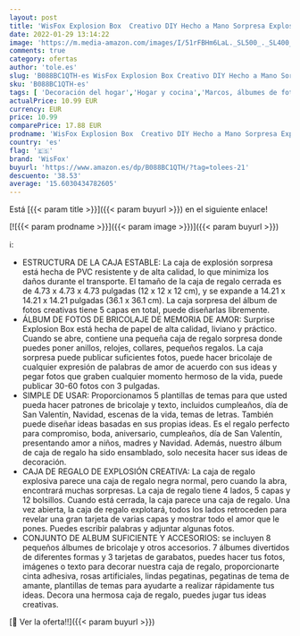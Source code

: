 ```yaml
---
layout: post
title: 'WisFox Explosion Box  Creativo DIY Hecho a Mano Sorpresa Explosión Caja de Regalo Amor Memoria  Álbum de Fotos de Scrapbooking Caja de Regalo para Cumpleaños Día de San Valentín Aniversario Navidad'
date: 2022-01-29 13:14:22
image: 'https://m.media-amazon.com/images/I/51rFBHm6LaL._SL500_._SL400_.jpg'
comments: true
category: ofertas
author: 'tole.es'
slug: 'B088BC1QTH-es WisFox Explosion Box Creativo DIY Hecho a Mano Sorpresa...'
sku: 'B088BC1QTH-es'
tags: [ 'Decoración del hogar','Hogar y cocina','Marcos, álbumes de fotos y accesorios','navidad','wisfox','Álbumes de fotos', ]
actualPrice: 10.99 EUR
currency: EUR
price: 10.99
comparePrice: 17.88 EUR
prodname: 'WisFox Explosion Box  Creativo DIY Hecho a Mano Sorpresa Explosión Caja de Regalo Amor Memoria  Álbum de Fotos de Scrapbooking Caja de Regalo para Cumpleaños Día de San Valentín Aniversario Navidad'
country: 'es'
flag: '🇪🇸'
brand: 'WisFox'
buyurl: 'https://www.amazon.es/dp/B088BC1QTH/?tag=tolees-21'
descuento: '38.53'
average: '15.6030434782605'
---
```


Está [{{< param title >}}]({{< param buyurl >}}) en el siguiente enlace!

[![{{< param prodname >}}]({{< param image >}})]({{< param buyurl >}})

ℹ️:

- ESTRUCTURA DE LA CAJA ESTABLE: La caja de explosión sorpresa está hecha de PVC resistente y de alta calidad, lo que minimiza los daños durante el transporte. El tamaño de la caja de regalo cerrada es de 4.73 x 4.73 x 4.73 pulgadas (12 x 12 x 12 cm), y se expande a 14.21 x 14.21 x 14.21 pulgadas (36.1 x 36.1 cm). La caja sorpresa del álbum de fotos creativas tiene 5 capas en total, puede diseñarlas libremente.
- ÁLBUM DE FOTOS DE BRICOLAJE DE MEMORIA DE AMOR: Surprise Explosion Box está hecha de papel de alta calidad, liviano y práctico. Cuando se abre, contiene una pequeña caja de regalo sorpresa donde puedes poner anillos, relojes, collares, pequeños regalos. La caja sorpresa puede publicar suficientes fotos, puede hacer bricolaje de cualquier expresión de palabras de amor de acuerdo con sus ideas y pegar fotos que graben cualquier momento hermoso de la vida, puede publicar 30-60 fotos con 3 pulgadas.
- SIMPLE DE USAR: Proporcionamos 5 plantillas de temas para que usted pueda hacer patrones de bricolaje y texto, incluidos cumpleaños, día de San Valentín, Navidad, escenas de la vida, temas de letras. También puede diseñar ideas basadas en sus propias ideas. Es el regalo perfecto para compromiso, boda, aniversario, cumpleaños, día de San Valentín, presentando amor a niños, madres y Navidad. Además, nuestro álbum de caja de regalo ha sido ensamblado, solo necesita hacer sus ideas de decoración.
- CAJA DE REGALO DE EXPLOSIÓN CREATIVA: La caja de regalo explosiva parece una caja de regalo negra normal, pero cuando la abra, encontrará muchas sorpresas. La caja de regalo tiene 4 lados, 5 capas y 12 bolsillos. Cuando está cerrada, la caja parece una caja de regalo. Una vez abierta, la caja de regalo explotará, todos los lados retroceden para revelar una gran tarjeta de varias capas y mostrar todo el amor que le pones. Puedes escribir palabras y adjuntar algunas fotos.
- CONJUNTO DE ALBUM SUFICIENTE Y ACCESORIOS: se incluyen 8 pequeños álbumes de bricolaje y otros accesorios. 7 álbumes divertidos de diferentes formas y 3 tarjetas de garabatos, puedes hacer tus fotos, imágenes o texto para decorar nuestra caja de regalo, proporcionarte cinta adhesiva, rosas artificiales, lindas pegatinas, pegatinas de tema de amante, plantillas de temas para ayudarte a realizar rápidamente tus ideas. Decora una hermosa caja de regalo, puedes jugar tus ideas creativas.

[🛒 Ver la oferta!!]({{< param buyurl >}})
